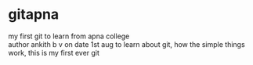 # gitapna
my first git to learn from apna college
<br>
author ankith b v on date 1st aug
to learn about git, how the simple things work, this is my first ever git 